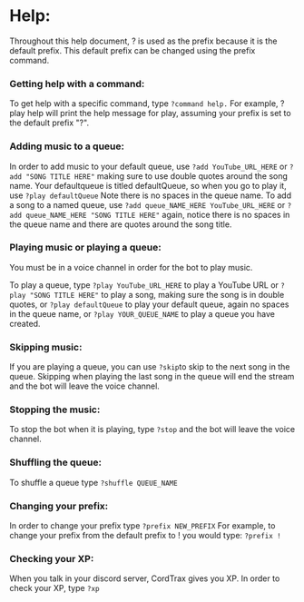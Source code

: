 
# Help:  
Throughout this help document, ? is used as the prefix because it is the default prefix. This default prefix can
be changed using the prefix command.

### Getting help with a command:  
To get help with a specific command, type ```?command help.``` For example,
?play help will print the help message for play, assuming your prefix is set to
the default prefix "?".

### Adding music to a queue:  
In order to add music to your default queue, use ```?add YouTube_URL_HERE``` or
```?add "SONG TITLE HERE"``` making sure to use double quotes around the song name.
Your defaultqueue is titled defaultQueue, so when you go to play it, use ```?play defaultQueue```
Note there is no spaces in the queue name. To add a song to a named queue, use 
```?add queue_NAME_HERE YouTube_URL_HERE``` or ```?add queue_NAME_HERE "SONG TITLE HERE"```
again, notice there is no spaces in the queue name and there are quotes around the song title.

### Playing music or playing a queue:  
You must be in a voice channel in order for the bot to play music.  

To play a queue, type ```?play YouTube_URL_HERE``` to play a YouTube URL or
```?play "SONG TITLE HERE"``` to play a song, making sure the song is in double quotes, or 
```?play defaultQueue``` to play your default queue, again no spaces in the queue name, or 
```?play YOUR_QUEUE_NAME``` to play a queue you have created.

### Skipping music:  
If you are playing a queue, you can use ```?skip```to skip to the 
next song in the queue. Skipping when playing the last song in the queue 
will end the stream and the bot will leave the voice channel.

### Stopping the music:  
To stop the bot when it is playing, type ```?stop``` and the bot will leave the voice channel.

### Shuffling the queue:  
To shuffle a queue type ```?shuffle QUEUE_NAME```

### Changing your prefix:  
In order to change your prefix type ```?prefix NEW_PREFIX``` For example, to change
your prefix from the default prefix to ! you would type: ```?prefix !```

### Checking your XP:  
When you talk in your discord server, CordTrax gives you XP. In order to check your XP, type
```?xp```







